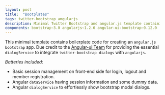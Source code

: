 ```yaml
---
layout: post
title:  "Bootplates"
tags: twitter-bootstrap angularjs
description: Minimal Twitter Bootstrap and angular.js template containing boilerplate code and basic plumbing for SPA.
components: bootstrap~3.0 angularjs~1.2.6 angular-ui-bootstrap~0.12.0
---
```

This minimal template contains boilerplate code for creating an `angular.js bootstrap` app. Due credit to the [Angular-ui Team](http://angular-ui.github.io/bootstrap/) for providing the essential `dialogService` to integrate `twitter-bootstrap dialogs` with `angularjs`.

*Batteries included:*

- Basic session management on front-end side for login, logout and member registration.
- Angular `dataService` having session information and some dummy data.
- Angular `dialogService` to effortlessly show bootstrap modal dialogs.